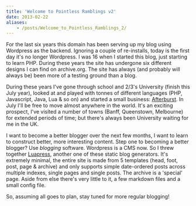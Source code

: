 ```yaml
---
title: 'Welcome to Pointless Ramblings v2'
date: 2013-02-22
aliases:
    - /posts/Welcome_to_Pointless_Ramblings_2/
---
```


For the last six years this domain has been serving up my blog using Wordpress as the backend. Ignoring a couple of re-installs, today is the first day it's no longer Wordpress. I was 16 when I started this blog, just starting to learn PHP. During these years the site has undergone six different designs I can find on archive.org. The site has always (and probably will always be) been more of a testing ground than a blog.

During these years I've gone through school and 2/3's University (finish this July year), looked at and played with tonnes of different languages (PHP, Javascript, Java, Lua & so on) and started a small business: [Afterburst](http://afterburst.com/). In July I'll be free to move almost anywhere in the world. It's an exciting prospect, I've visited a number of towns (Banff, Queenstown, Melbourne) for extended periods of time; but there's always been University waiting for me in the UK.

I want to become a better blogger over the next few months, I want to learn to construct better, more interesting content. Step one to becoming a better blogger? Use *blogging* software. Wordpress is a CMS now. So I threw together [Luapress](http://pointlessramblings.com/pages/Luapress.html), another one of these static blog generators. It's extremely minimal, the entire site is made from 5 templates (head, foot, post, page & archive) and only supports simple date-ordered posts across multiple indexes, single pages and single posts. The archive is a 'special' page. Aside from else there's very little to it, a few markdown files and a small config file.

So, assuming all goes to plan, stay tuned for more regular blogging!
